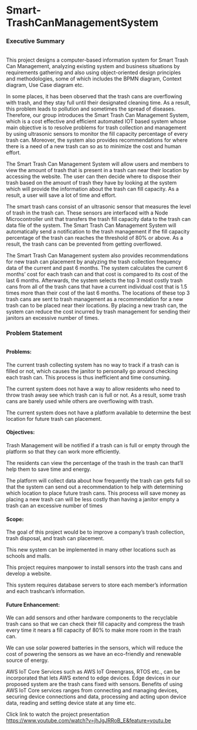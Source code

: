 # Smart-TrashCanManagementSystem
### Executive Summary
###### 
This project designs a computer-based information system for Smart Trash Can Management, analyzing existing system and business situations by requirements gathering and also using object-oriented design principles and methodologies, some of which includes the BPMN diagram, Context diagram, Use Case diagram etc.

In some places, it has been observed that the trash cans are overflowing with trash, and they stay full until their designated cleaning time. As a result, this problem leads to pollution and sometimes the spread of diseases.
Therefore, our group introduces the Smart Trash Can Management System, which is a cost effective and efficient automated IOT based system whose main objective is to resolve problems for trash collection and management by using ultrasonic sensors to monitor the fill capacity percentage of every trash can. Moreover, the system also provides recommendations for where there is a need of a new trash can so as to minimize the cost and human effort.

The Smart Trash Can Management System will allow users and members to view the amount of trash that is present in a trash can near their location by accessing the website. The user can then decide where to dispose their trash based on the amount of trash they have by looking at the system which will provide the information about the trash can fill capacity. As a result, a user will save a lot of time and effort.

The smart trash cans consist of an ultrasonic sensor that measures the level of trash in the trash can. These sensors are interfaced with a Node Microcontroller unit that transfers the trash fill capacity data to the trash can data file of the system. The Smart Trash Can Management System will automatically send a notification to the trash management if the fill capacity percentage of the trash can reaches the threshold of 80% or above. As a result, the trash cans can be prevented from getting overflowed.

The Smart Trash Can Management system also provides recommendations for new trash can placement by analyzing the trash collection frequency data of the current and past 6 months. The system calculates the current 6 months’ cost for each trash can and that cost is compared to its cost of the last 6 months. Afterwards, the system selects the top 3 most costly trash cans from all of the trash cans that have a current individual cost that is 1.5 times more than their cost of the last 6 months. The locations of these top 3 trash cans are sent to trash management as a recommendation for a new trash can to be placed near their locations. By placing a new trash can, the system can reduce the cost incurred by trash management for sending their janitors an excessive number of times. 

### Problem Statement
######
#### Problems:
The current trash collecting system has no way to track if a trash can is filled or not, which causes the janitor to personally go around checking each trash can. This process is thus inefficient and time consuming.

The current system does not have a way to allow residents who need to throw trash away see which trash can is full or not. As a result, some trash cans are barely used while others are overflowing with trash.

The current system does not have a platform available to determine the best location for future trash can placement.

#### Objectives:
Trash Management will be notified if a trash can is full or empty through the platform so that they can work more efficiently.

The residents can view the percentage of the trash in the trash can that’ll help them to save time and energy. 

The platform will collect data about how frequently the trash can gets full so that the system can send out a recommendation to help with determining which location to place future trash cans. This process will save money as placing a new trash can will be less costly than having a janitor empty a trash can an excessive number of times

#### Scope:
The goal of this project would be to improve a company’s trash collection, trash disposal, and trash can placement.

This new system can be implemented in many other locations such as schools and malls.

This project requires manpower to install sensors into the trash cans and develop a website.

This system requires database servers to store each member’s information and each trashcan’s information.

#### Future Enhancement: 
We can add sensors and other hardware components to the recyclable trash cans so that we can check their fill capacity and compress the trash every time it nears a fill capacity of 80% to make more room in the trash can.

We can use solar powered batteries in the sensors, which will reduce the cost of powering the sensors as we have an eco-friendly and renewable source of energy.

AWS IoT Core Services such as AWS IoT Greengrass, RTOS etc., can be incorporated that lets AWS extend to edge devices. Edge devices in our proposed system are the trash cans fixed with sensors. Benefits of using AWS IoT Core services ranges from connecting and managing devices, securing device connections and data, processing and acting upon device data, reading and setting device state at any time etc.

Click link to watch the project presentation
https://www.youtube.com/watch?v=jhJgJRRoB_E&feature=youtu.be
